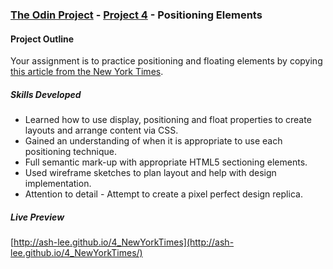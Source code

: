 ### [The Odin Project](http://www.theodinproject.com/) - [Project 4](http://www.theodinproject.com/html5-and-css3/positioning-and-floating-elements) - Positioning Elements

#### Project Outline
Your assignment is to practice positioning and floating elements by copying [this article from the New York Times](http://www.nytimes.com/2014/03/18/science/space/detection-of-waves-in-space-buttresses-landmark-theory-of-big-bang.html?_r=1).

##### Skills Developed
<ul>
	<li>Learned how to use display, positioning and float properties to create layouts and arrange content via CSS.</li>
    <li>Gained an understanding of when it is appropriate to use each positioning technique.</li>
    <li>Full semantic mark-up with appropriate HTML5 sectioning elements.</li>
	<li>Used wireframe sketches to plan layout and help with design implementation.</li>
	<li>Attention to detail - Attempt to create a pixel perfect design replica.</li>
</ul>

##### Live Preview
[http://ash-lee.github.io/4_NewYorkTimes](http://ash-lee.github.io/4_NewYorkTimes/)